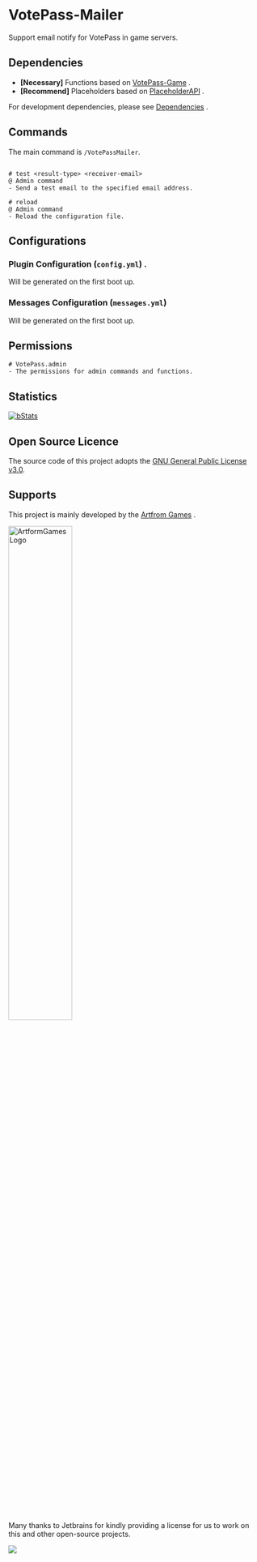 # VotePass-Mailer

Support email notify for VotePass in game servers.


## Dependencies

- **[Necessary]** Functions based on [VotePass-Game](https://github.com/ArtformGames/VotePass/) .
- **[Recommend]** Placeholders based on [PlaceholderAPI](https://www.spigotmc.org/resources/6245/) .

For development dependencies, please
see  [Dependencies](https://github.com/ArtformGames/VotePass/network/dependencies) .

## Commands

The main command is `/VotePassMailer`.

```text

# test <result-type> <receiver-email>
@ Admin command
- Send a test email to the specified email address.

# reload
@ Admin command
- Reload the configuration file.

```

## Configurations

### Plugin Configuration (`config.yml`) .

Will be generated on the first boot up.

### Messages Configuration (`messages.yml`)

Will be generated on the first boot up.
## Permissions

```text
# VotePass.admin
- The permissions for admin commands and functions.
```

## Statistics

[![bStats](https://bstats.org/signatures/bukkit/VotePass-Mailer.svg)](https://bstats.org/plugin/bukkit/VotePass-Mailer/21159)

## Open Source Licence

The source code of this project adopts the [GNU General Public License v3.0](https://opensource.org/licenses/GPL-3.0).

## Supports

This project is mainly developed by the [Artfrom Games](https://github.com/ArtformGames/) .

<img src="https://raw.githubusercontent.com/ArtformGames/.github/master/logo/1000pxh/COMPLETE_Reverse_Color.png" width="50%"  height="50%" alt="ArtformGames Logo">

Many thanks to Jetbrains for kindly providing a license for us to work on this and other open-source projects.

[![](https://resources.jetbrains.com/storage/products/company/brand/logos/jb_beam.svg)](https://www.jetbrains.com/?from=https://github.com/ArtformGames/VotePass)

